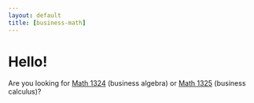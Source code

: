 ```yaml
---
layout: default
title: [business-math]
---
```


Hello!
===

Are you looking for [Math 1324](1324/00-index.html) (business algebra) or [Math 1325](1325/00-index.html) (business calculus)?